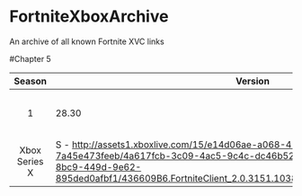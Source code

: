 # FortniteXboxArchive
An archive of all known Fortnite XVC links

#Chapter 5

| Season | Version | Download | 
| :---: | ----------- | ----------- | 
| 1 | 28.30 | Xbox One - http://assets1.xboxlive.com/5/48a50563-c420-4187-9d74-1dca63aca7e4/4a617fcb-3c09-4ac5-9c4c-dc46b5263876/1.0.3151.1038.84704578-5756-482e-b2b4-77fccf101d30/436609B6.FortniteClient_1.0.3151.1038_neutral__9ncxwbgmmv7m8_x.xvc
Xbox Series X|S - http://assets1.xboxlive.com/15/e14d06ae-a068-4187-86e0-7a45e473feeb/4a617fcb-3c09-4ac5-9c4c-dc46b5263876/2.0.3151.1038.0339af93-8bc9-449d-9e62-895ded0afbf1/436609B6.FortniteClient_2.0.3151.1038_neutral__9ncxwbgmmv7m8_xs.xvc|
